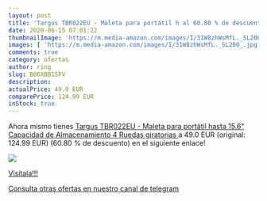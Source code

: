 ```yaml
---
layout: post
title: 'Targus TBR022EU - Maleta para portátil h al 60.80 % de descuento'
date: 2020-06-15 07:01:22
thumbnailImage: 'https://m.media-amazon.com/images/I/31W8zhWsMfL._SL200_.jpg'
images: [ 'https://m.media-amazon.com/images/I/31W8zhWsMfL._SL200_.jpg' ]
comments: true
category: ofertas
author: ring
slug: B06XBB1SFV
description:
actualPrice: 49.0 EUR
comparePrice: 124.99 EUR
inStock: true
---
```


Ahora mismo tienes [Targus TBR022EU - Maleta para portátil hasta 15.6"  Capacidad de Almacenamiento  4 Ruedas giratorias ](https://www.amazon.com/dp/B06XBB1SFV/?tag=redken08-20) a 49.0 EUR (original: 124.99 EUR) (60.80 %  de descuento) en el siguiente enlace!

[![](https://m.media-amazon.com/images/I/31W8zhWsMfL._SL200_.jpg)](https://www.amazon.com/dp/B06XBB1SFV/?tag=redken08-20)

[Visítala!!!](https://www.amazon.com/dp/B06XBB1SFV/?tag=redken08-20)

[Consulta otras ofertas en nuestro canal de telegram](https://t.me/s/ofertas25)
